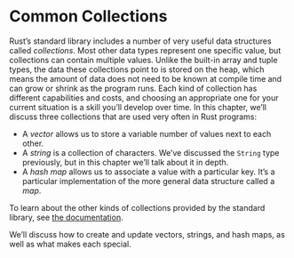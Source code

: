 # Common Collections

Rust’s standard library includes a number of very useful data structures called
*collections*. Most other data types represent one specific value, but
collections can contain multiple values. Unlike the built-in array and tuple
types, the data these collections point to is stored on the heap, which means
the amount of data does not need to be known at compile time and can grow or
shrink as the program runs. Each kind of collection has different capabilities
and costs, and choosing an appropriate one for your current situation is a
skill you’ll develop over time. In this chapter, we’ll discuss three
collections that are used very often in Rust programs:

* A *vector* allows us to store a variable number of values next to each other.
* A *string* is a collection of characters. We’ve discussed the `String` type
  previously, but in this chapter we’ll talk about it in depth.
* A *hash map* allows us to associate a value with a particular key. It’s a
  particular implementation of the more general data structure called a *map*.

To learn about the other kinds of collections provided by the standard library,
see [the documentation][collections].

[collections]: ../../std/collections/index.html

We’ll discuss how to create and update vectors, strings, and hash maps, as well
as what makes each special.
